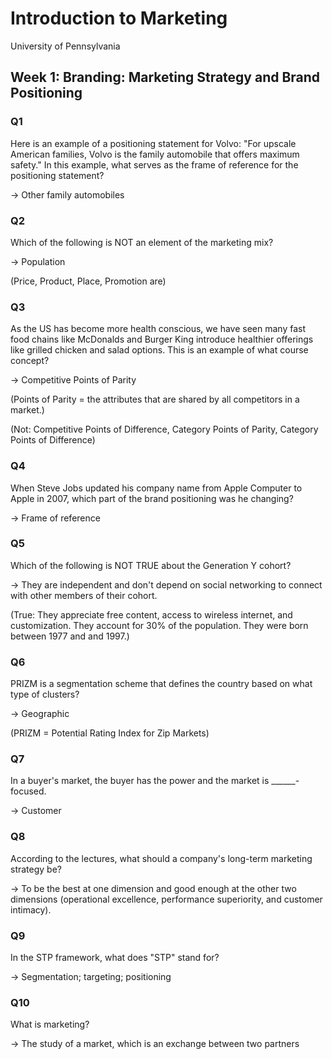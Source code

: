 # Introduction to Marketing

University of Pennsylvania

## Week 1: Branding: Marketing Strategy and Brand Positioning

### Q1

Here is an example of a positioning statement for Volvo: "For upscale American families, Volvo is the family automobile that offers maximum safety." In this example, what serves as the frame of reference for the positioning statement?

-> Other family automobiles

### Q2

Which of the following is NOT an element of the marketing mix?

-> Population

(Price, Product, Place, Promotion are)

### Q3

As the US has become more health conscious, we have seen many fast food chains like McDonalds and Burger King introduce healthier offerings like grilled chicken and salad options. This is an example of what course concept?

-> Competitive Points of Parity

(Points of Parity = the attributes that are shared by all competitors in a market.)

(Not: 
Competitive Points of Difference,
Category Points of Parity,
Category Points of Difference)

### Q4

When Steve Jobs updated his company name from Apple Computer to Apple in 2007, which part of the brand positioning was he changing?

-> Frame of reference

### Q5

Which of the following is NOT TRUE about the Generation Y cohort?

-> They are independent and don't depend on social networking to connect with other members of their cohort.

(True: They appreciate free content, access to wireless internet, and customization.
They account for 30% of the population.
They were born between 1977 and and 1997.)



### Q6

PRIZM is a segmentation scheme that defines the country based on what type of clusters?

-> Geographic 

(PRIZM = Potential Rating Index for Zip Markets)

### Q7

In a buyer's market, the buyer has the power and the market is ______-focused.

-> Customer

### Q8

According to the lectures, what should a company's long-term marketing strategy be?

-> To be the best at one dimension and good enough at the other two dimensions (operational excellence, performance superiority, and customer intimacy).

### Q9

In the STP framework, what does "STP" stand for?

-> Segmentation; targeting; positioning

### Q10

What is marketing?

-> The study of a market, which is an exchange between two partners

